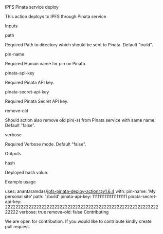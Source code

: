 
IPFS Pinata service deploy

This action deploys to IPFS through Pinata service

Inputs

path

Required Path to directory which should be sent to Pinata. Default "build".

pin-name

Required Human name for pin on Pinata.

pinata-api-key

Required Pinata API key.

pinata-secret-api-key

Required Pinata Secret API key.

remove-old

Should action also remove old pin(-s) from Pinata service with same name. Default "false".

verbose

Required Verbose mode. Default "false".

Outputs

hash

Deployed hash value.

Example usage

uses: anantaramdas/ipfs-pinata-deploy-action@v1.6.4
with:
  pin-name: 'My personal site'
  path: './build'
  pinata-api-key: 11111111111111111111
  pinata-secret-api-key: 2222222222222222222222222222222222222222222222222222222222222222
  verbose: true
  remove-old: false
Contributing

We are open for contribution. If you would like to contribute kindly create pull request.
